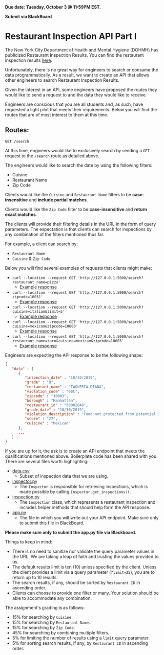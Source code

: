 **Due date: Tuesday, October 3 @ 11:59PM EST.**

**Submit via BlackBoard**

# Restaurant Inspection API Part I

The New York City Department of Health and Mental Hygiene (DOHMH) has publicized Restaurant Inspection Results. You can find the restaurant inspection results [here](https://data.cityofnewyork.us/Health/DOHMH-New-York-City-Restaurant-Inspection-Results/43nn-pn8j).

Unfortunately, there is no great way for engineers to search or consume the data programmatically. As a result, we want to create an API that allows other engineers to search Restaurant Inspection Results.

Given the interest in an API, some engineers have proposed the routes they would like to send a request to and the data they would like to receive.

Engineers are conscious that you are all students and, as such, have requested a light pilot that meets their requirements. Below you will find the routes that are of most interest to them at this time.

## Routes:
`GET /search`

At this time, engineers would like to exclusively search by sending a `GET` request to the `/search` route as detailed above.

The engineers would like to search the date by using the following filters:
* Cuisine
* Restaurant Name
* Zip Code

Clients would like the `Cuisine` and `Restaurant Name` filters to be **case-insensitive** and **include partial matches**.

Clients would like the `Zip Code` filter to be **case-insensitive** and **return exact matches**.

The clients will provide their filtering details in the URL in the form of query parameters. The expectation is that clients can search for inspections by any combination of the filters mentioned thus far.

For example, a client can search by:
* `Restaurant Name`
* `Cuisine` & `Zip Code`

Below you will find several examples of requests that clients might make:
  - `curl --location --request GET 'http://127.0.0.1:5000/search?restaurant_name=pizza'`
    - [Example response](golden_files/search_by_restaurant_name.json)
  - `curl --location --request GET 'http://127.0.0.1:5000/search?zipcode=10031'`
    - [Example response](golden_files/search_by_zipcode.json)
  - `curl --location --request GET 'http://127.0.0.1:5000/search?cuisine=italian&limit=5'`
    - [Example response](golden_files/search_by_cuisine_with_limit.json)
  - `curl --location --request GET 'http://127.0.0.1:5000/search?cuisine=mexican&zipcode=10003'`
    - [Example response](golden_files/search_by_cuisine_and_zipcode.json)
  - `curl --location --request GET 'http://127.0.0.1:5000/search?restaurant_name=taco&cuisine=mexican&zipcode=10003'`
    - [Example response](golden_files/search_by_restaurant_name_cuisine_and_zipcode.json)

Engineers are expecting the API response to be the following shape:
```JSON
{
   "data" : [
      {
         "inspection_date" : "10/30/2019",
         "grade" : "B",
         "restaurant_name" : "TAQUERIA DIANA",
         "violation_code" : "06C",
         "zipcode" : "10003",
         "borough" : "Manhattan",
         "restaurant_id" : "50002648",
         "grade_date" : "10/30/2019",
         "violation_description" : "Food not protected from potential source of contamination during storage, preparation, transportation, display or service.",
         "score" : "27",
         "cuisine" : "Mexican"
      },
      ...
   ]
}
```

If you are up for it, the ask is to create an API endpoint that meets the qualifications mentioned above. Boilerplate code has been shared with you. There are several files worth highlighting:
  - [data.csv](data.csv)
    - Subset of inspection data that we are using.
  - [inspector.py](inspector.py)
    - The `Inspector` is responsible for retrieving inspections, which is made possible by calling `Inspector.get_inspections()`.
  - [inspection.py](inspection.py)
    - The `Inspection` class, which represents a restaurant inspection and includes helper methods that should help form the API response.
  - [app.py](app.py)
    - The file in which you will write out your API endpoint. Make sure only to submit this file in BlackBoard.

**Please make sure only to submit the app.py file via Blackboard.**

Things to keep in mind:
  - There is no need to sanitize nor validate the query parameter values in the URL. We are taking a leap of faith and trusting the values provided to us.
  - The default results limit is ten (10) unless specified by the client. Unless the client provides a limit via a query parameter (`?limit=25`), you are to return up to 10 results.
  - The search results, if any, should be sorted by `Restaurant ID` in ascending order.
  - Clients can choose to provide one filter or many. Your solution should be able to accommodate any combination.

The assignment's grading is as follows:
  - 15% for searching by `Cuisine`.
  - 15% for searching by `Restaurant Name`.
  - 15% for searching by `Zip Code`.
  - 45% for searching by combining multiple filters.
  - 5% for limiting the number of results using a `limit` query parameter.
  - 5% for sorting search results, if any, by `Restaurant ID` in ascending order.
